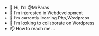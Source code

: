 - 👋 Hi, I’m @MrParas
- 👀 I’m interested in Webdevelopment
- 🌱 I’m currently learning Php,Wordpress
- 💞️ I’m looking to collaborate on Wordpress
- 📫 How to reach me ...

<!---
MrParas/MrParas is a ✨ special ✨ repository because its `README.md` (this file) appears on your GitHub profile.
You can click the Preview link to take a look at your changes.
--->
